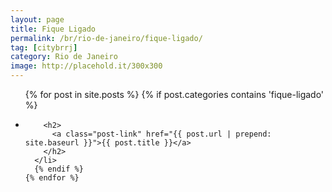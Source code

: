 ```yaml
---
layout: page
title: Fique Ligado
permalink: /br/rio-de-janeiro/fique-ligado/
tag: [citybrrj]
category: Rio de Janeiro
image: http://placehold.it/300x300
---
```


<div class="home">

  <ul class="post-list">
    {% for post in site.posts %}
      {% if post.categories contains 'fique-ligado' %}
      <li>

        <h2>
          <a class="post-link" href="{{ post.url | prepend: site.baseurl }}">{{ post.title }}</a>
        </h2>
      </li>
      {% endif %}
    {% endfor %}
  </ul>
</div>
